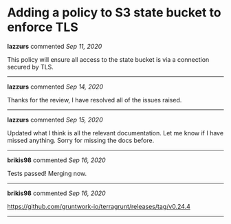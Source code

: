 # Adding a policy to S3 state bucket to enforce TLS

**lazzurs** commented *Sep 11, 2020*

This policy will ensure all access to the state bucket is via
a connection secured by TLS.
<br />
***


**lazzurs** commented *Sep 14, 2020*

Thanks for the review, I have resolved all of the issues raised.
***

**lazzurs** commented *Sep 15, 2020*

Updated what I think is all the relevant documentation. Let me know if I have missed anything. Sorry for missing the docs before.
***

**brikis98** commented *Sep 16, 2020*

Tests passed! Merging now.
***

**brikis98** commented *Sep 16, 2020*

https://github.com/gruntwork-io/terragrunt/releases/tag/v0.24.4
***

